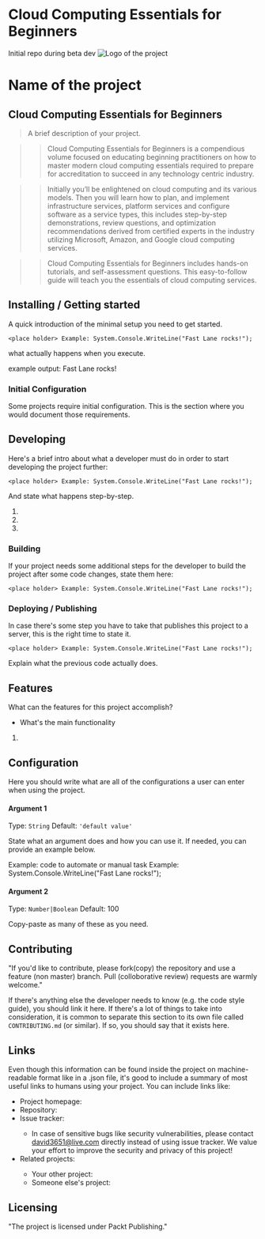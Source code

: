 # Cloud Computing Essentials for Beginners
Initial repo during beta dev
![Logo of the project](https://www.stratospherenetworks.com/blog/wp-content/uploads/2020/05/iStock-1137011043.jpg)

# Name of the project
## Cloud Computing Essentials for Beginners

> A brief description of your project.

>> Cloud Computing Essentials for Beginners is a compendious volume focused on educating beginning practitioners on how to master modern cloud computing essentials required to prepare for accreditation to succeed in any technology centric industry.

>> Initially you’ll be enlightened on cloud computing and its various models. Then you will learn how to plan, and implement infrastructure services, platform services and configure software as a service types, this includes step-by-step demonstrations, review questions, and optimization recommendations derived from certified experts in the industry utilizing Microsoft, Amazon, and Google cloud computing services.

>> Cloud Computing Essentials for Beginners includes hands-on tutorials, and self-assessment questions. This easy-to-follow guide will teach you the essentials of cloud computing services.

## Installing / Getting started

A quick introduction of the minimal setup you need to get started.

```code to automate or manual task
<place holder> Example: System.Console.WriteLine("Fast Lane rocks!");
```

what actually happens when you execute.

example output: Fast Lane rocks!

### Initial Configuration

Some projects require initial configuration.
This is the section where you would document those requirements.



## Developing

Here's a brief intro about what a developer must do in order to start developing
the project further:

``` code to automate or manual task
<place holder> Example: System.Console.WriteLine("Fast Lane rocks!");
```

And state what happens step-by-step.

1. <place holder>
2. <place holder>
3. <place holder>

### Building

If your project needs some additional steps for the developer to build the
project after some code changes, state them here:

```code to automate or manual task
<place holder> Example: System.Console.WriteLine("Fast Lane rocks!");
```


### Deploying / Publishing

In case there's some step you have to take that publishes this project to a
server, this is the right time to state it.

```code to automate or manual task
<place holder> Example: System.Console.WriteLine("Fast Lane rocks!");
```

Explain what the previous code actually does.

## Features

What can the features for this project accomplish?
* What's the main functionality
1. <place holder>

## Configuration

Here you should write what are all of the configurations a user can enter when
using the project.

#### Argument 1
Type: `String`
Default: `'default value'`

State what an argument does and how you can use it. If needed, you can provide
an example below.

Example:
code to automate or manual task
<place holder> Example: System.Console.WriteLine("Fast Lane rocks!");

#### Argument 2
Type: `Number|Boolean`
Default: 100

Copy-paste as many of these as you need.

## Contributing


"If you'd like to contribute, please fork(copy) the repository and use a feature (non master)
branch. Pull (colloborative review) requests are warmly welcome."

If there's anything else the developer needs to know (e.g. the code style
guide), you should link it here. If there's a lot of things to take into
consideration, it is common to separate this section to its own file called
`CONTRIBUTING.md` (or similar). If so, you should say that it exists here.

## Links

Even though this information can be found inside the project on machine-readable
format like in a .json file, it's good to include a summary of most useful
links to humans using your project. You can include links like:

- Project homepage: <place holder>
- Repository: <place holder>
- Issue tracker: <place holder>
  - In case of sensitive bugs like security vulnerabilities, please contact
    david3651@live.com directly instead of using issue tracker. We value your effort
    to improve the security and privacy of this project!
- Related projects: <place holder>
  - Your other project: <place holder>
  - Someone else's project: <place holder>


## Licensing

"The project is licensed under Packt Publishing."
